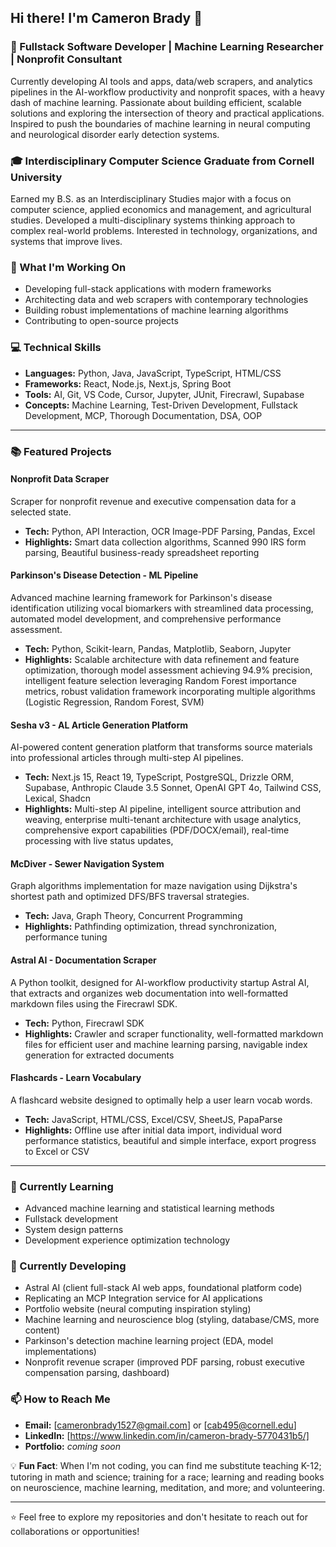 ## Hi there! I'm Cameron Brady 👋

### 🧠 Fullstack Software Developer | Machine Learning Researcher | Nonprofit Consultant
Currently developing AI tools and apps, data/web scrapers, and analytics pipelines in the AI-workflow productivity and nonprofit spaces, with a heavy dash of machine learning. Passionate about building efficient, scalable solutions and exploring the intersection of theory and practical applications. Inspired to push the boundaries of machine learning in neural computing and neurological disorder early detection systems.

### 🎓 Interdisciplinary Computer Science Graduate from Cornell University
Earned my B.S. as an Interdisciplinary Studies major with a focus on computer science, applied economics and management, and agricultural studies. Developed a multi-disciplinary systems thinking approach to complex real-world problems. Interested in technology, organizations, and systems that improve lives.

### 🚀 What I'm Working On
- Developing full-stack applications with modern frameworks
- Architecting data and web scrapers with contemporary technologies
- Building robust implementations of machine learning algorithms
- Contributing to open-source projects

### 💻 Technical Skills
- **Languages:** Python, Java, JavaScript, TypeScript, HTML/CSS
- **Frameworks:** React, Node.js, Next.js, Spring Boot
- **Tools:** AI, Git, VS Code, Cursor, Jupyter, JUnit, Firecrawl, Supabase
- **Concepts:** Machine Learning, Test-Driven Development, Fullstack Development, MCP, Thorough Documentation, DSA, OOP

---

### 📚 Featured Projects
#### Nonprofit Data Scraper
Scraper for nonprofit revenue and executive compensation data for a selected state.
- **Tech:** Python, API Interaction, OCR Image-PDF Parsing, Pandas, Excel
- **Highlights:** Smart data collection algorithms, Scanned 990 IRS form parsing, Beautiful business-ready spreadsheet reporting

#### Parkinson's Disease Detection - ML Pipeline
Advanced machine learning framework for Parkinson's disease identification utilizing vocal biomarkers with streamlined data processing, automated model development, and comprehensive performance assessment.
- **Tech:** Python, Scikit-learn, Pandas, Matplotlib, Seaborn, Jupyter
- **Highlights:** Scalable architecture with data refinement and feature optimization, thorough model assessment achieving 94.9% precision, intelligent feature selection leveraging Random Forest importance metrics, robust validation framework incorporating multiple algorithms (Logistic Regression, Random Forest, SVM)

#### Sesha v3 - AL Article Generation Platform
AI-powered content generation platform that transforms source materials into professional articles through multi-step AI pipelines.
- **Tech:** Next.js 15, React 19, TypeScript, PostgreSQL, Drizzle ORM, Supabase, Anthropic Claude 3.5 Sonnet, OpenAI GPT 4o, Tailwind CSS, Lexical, Shadcn
- **Highlights:** Multi-step AI pipeline, intelligent source attribution and weaving, enterprise multi-tenant architecture with usage analytics, comprehensive export capabilities (PDF/DOCX/email), real-time processing with live status updates, 

#### McDiver - Sewer Navigation System
Graph algorithms implementation for maze navigation using Dijkstra's shortest path and optimized DFS/BFS traversal strategies.
- **Tech:** Java, Graph Theory, Concurrent Programming
- **Highlights:** Pathfinding optimization, thread synchronization, performance tuning

#### Astral AI - Documentation Scraper
A Python toolkit, designed for AI-workflow productivity startup Astral AI, that extracts and organizes web documentation into well-formatted markdown files using the Firecrawl SDK.
- **Tech:** Python, Firecrawl SDK
- **Highlights:** Crawler and scraper functionality, well-formatted markdown files for efficient user and machine learning parsing, navigable index generation for extracted documents

#### Flashcards - Learn Vocabulary
A flashcard website designed to optimally help a user learn vocab words.
- **Tech:** JavaScript, HTML/CSS, Excel/CSV, SheetJS, PapaParse
- **Highlights:** Offline use after initial data import, individual word performance statistics, beautiful and simple interface, export progress to Excel or CSV

---

### 🌱 Currently Learning
- Advanced machine learning and statistical learning methods
- Fullstack development
- System design patterns
- Development experience optimization technology

### 📝 Currently Developing
- Astral AI (client full-stack AI web apps, foundational platform code)
- Replicating an MCP Integration service for AI applications
- Portfolio website (neural computing inspiration styling)
- Machine learning and neuroscience blog (styling, database/CMS, more content)
- Parkinson's detection machine learning project (EDA, model implementations)
- Nonprofit revenue scraper (improved PDF parsing, robust executive compensation parsing, dashboard)

### 📫 How to Reach Me
- **Email:** [cameronbrady1527@gmail.com] or [cab495@cornell.edu]
- **LinkedIn:** [https://www.linkedin.com/in/cameron-brady-5770431b5/]
- **Portfolio:** *coming soon*

💡 **Fun Fact**:
When I'm not coding, you can find me substitute teaching K-12; tutoring in math and science; training for a race; learning and reading books on neuroscience, machine learning, meditation, and more; and volunteering.

---

⭐️ Feel free to explore my repositories and don't hesitate to reach out for collaborations or opportunities!
